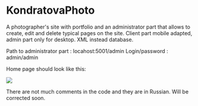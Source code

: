 # KondratovaPhoto
A photographer's site with portfolio and an administrator part that allows to create, edit and delete typical pages on the site. Client part mobile adapted, admin part only for desktop. XML instead database.

Path to administrator part : locahost:5001/admin
Login/password : admin/admin

Home page should look like this:

<image src="MainPage.png" />

There are not much comments in the code and they are in Russian. Will be corrected soon.

